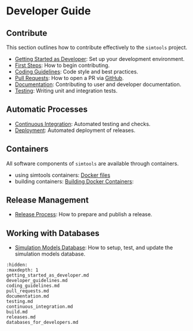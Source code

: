 # Developer Guide

## Contribute

This section outlines how to contribute effectively to the `simtools` project.

- [Getting Started as Developer](getting_started_as_developer.md): Set up your development environment.
- [First Steps](developer_guidelines.md): How to begin contributing.
- [Coding Guidelines](coding_guidelines.md): Code style and best practices.
- [Pull Requests](pull_requests.md): How to open a PR via [GitHub](https://github.com/gammasim/simtools/pulls).
- [Documentation](documentation.md): Contributing to user and developer documentation.
- [Testing](testing.md): Writing unit and integration tests.

## Automatic Processes

- [Continuous Integration](continuous_integration.md): Automated testing and checks.
- [Deployment](releases.md#release-and-deploy): Automated deployment of releases.

## Containers

All software components of `simtools` are available through containers.

- using simtools containers: [Docker files](../user-guide/docker_files.md)
- building containers: [Building Docker Containers](build.md):

## Release Management

- [Release Process](releases.md): How to prepare and publish a release.

## Working with Databases

- [Simulation Models Database](databases_for_developers.md): How to setup, test, and update the simulation models database.

```{toctree}
:hidden:
:maxdepth: 1
getting_started_as_developer.md
developer_guidelines.md
coding_guidelines.md
pull_requests.md
documentation.md
testing.md
continuous_integration.md
build.md
releases.md
databases_for_developers.md
```

